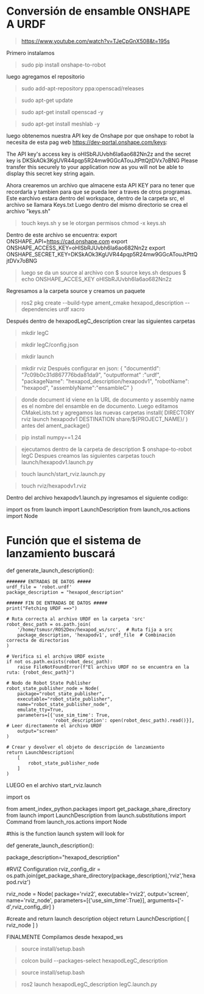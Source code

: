 # Conversión de ensamble ONSHAPE A URDF
> https://www.youtube.com/watch?v=TJeCpGnX508&t=195s

Primero instalamos 
> sudo pip install onshape-to-robot

luego agregamos el repositorio
> sudo add-apt-repository ppa:openscad/releases

> sudo apt-get update

> sudo apt-get install openscad -y

> sudo apt-get install meshlab -y

luego obtenemos nuestra API key de Onshape por que onshape to robot la necesita de esta pag web https://dev-portal.onshape.com/keys:

The API key's access key is oHISbRJUvbh6Ia6ao682Nn2z and the secret key is DKSkAOk3KgUVR44pqp5R24mw9GGcATouJtPttQjtDVx7oBNG 
Please transfer this securely to your application now as you will not be able to display this secret key string again.

Ahora crearemos un archivo que almacene esta API KEY para no tener que recordarla y tambien para que se pueda leer a traves de otros programas. Este earchivo estara dentro del workspace, dentro de la carpeta src, el archivo se llamara Keys.txt 
Luego dentro del mismo directorio se crea el archivo "keys.sh"
>touch keys.sh
y se le otorgan permisos
>chmod -x keys.sh

Dentro de este archivo se encuentra:
export ONSHAPE_API=https://cad.onshape.com
export ONSHAPE_ACCESS_KEY=oHISbRJUvbh6Ia6ao682Nn2z
export ONSHAPE_SECRET_KEY=DKSkAOk3KgUVR44pqp5R24mw9GGcATouJtPttQjtDVx7oBNG

> luego se da un source al archivo con $ source keys.sh
> despues $ echo ONSHAPE_ACCES_KEY oHISbRJUvbh6Ia6ao682Nn2z

Regresamos a la carpeta source y creamos un paquete
> ros2 pkg create --build-type ament_cmake hexapod_description --dependencies urdf xacro

Después dentro de hexapodLegC_description crear las siguientes carpetas
> mkdir legC

> mkdir legC/config.json

> mkdir launch

> mkdir rviz
Después configurar en json:
> {
"documentId": "7c09b0c31d867776bda81da9", 
"outputformat" :"urdf",
"packageName": "hexapod_description/hexapodv1",
"robotName": "hexapod",
"assemblyName":"ensambleC"
}

>donde document id viene en la URL de documento y assembly name es el nombre del ensamble en de documento.
Luego editamos CMakeLists.txt y agregamos las nuevas carpetas
install(
  DIRECTORY 
    rviz
    launch
    hexapodv1
  DESTINATION
    share/${PROJECT_NAME}/
)
>antes del ament_package()


>pip install numpy==1.24

>ejecutamos dentro de la carpeta de description $ onshape-to-robot legC
Despues creamos las siguientes carpetas
>touch launch/hexapodv1.launch.py

>touch launch/start_rviz.launch.py

>touch rviz/hexapodv1.rviz

Dentro del archivo hexapodv1.launch.py ingresamos el siguiente codigo:

import os
from launch import LaunchDescription
from launch_ros.actions import Node

# Función que el sistema de lanzamiento buscará
def generate_launch_description():

    ####### ENTRADAS DE DATOS #####
    urdf_file = 'robot.urdf'
    package_description = "hexapod_description"

    ###### FIN DE ENTRADAS DE DATOS #####
    print("Fetching URDF ==>")
    
    # Ruta correcta al archivo URDF en la carpeta 'src'
    robot_desc_path = os.path.join(
        '/home/tsmusr/ROS2Dev/hexapod_ws/src',  # Ruta fija a src
        package_description, 'hexapodv1', urdf_file  # Combinación correcta de directorios
    )

    # Verifica si el archivo URDF existe
    if not os.path.exists(robot_desc_path):
        raise FileNotFoundError(f"El archivo URDF no se encuentra en la ruta: {robot_desc_path}")

    # Nodo de Robot State Publisher
    robot_state_publisher_node = Node(
        package="robot_state_publisher",
        executable="robot_state_publisher",
        name="robot_state_publisher_node",
        emulate_tty=True,
        parameters=[{'use_sim_time': True,
                     'robot_description': open(robot_desc_path).read()}],  # Leer directamente el archivo URDF
        output="screen"
    )

    # Crear y devolver el objeto de descripción de lanzamiento
    return LaunchDescription(
        [
            robot_state_publisher_node
        ]
    )


LUEGO en el archivo start_rviz.launch

import os

from ament_index_python.packages import get_package_share_directory
from launch import LaunchDescription
from launch.substitutions import Command
from launch_ros.actions import Node

#this is the function launch system will look for

def generate_launch_description():
    
  package_description="hexapod_description"

  #RVIZ Configuration
    rviz_config_dir = 
   os.path.join(get_package_share_directory(package_description),'rviz','hexapod.rviz')

 rviz_node = Node(
        package='rviz2',
        executable='rviz2',
        output='screen',
        name='rviz_node',
        parameters=[{'use_sim_time':True}],
        arguments=['-d',rviz_config_dir]
    )

#create and return launch description object
    return LaunchDescription(
        [
            rviz_node
        ]
    )


FINALMENTE Compilamos desde hexapod_ws
>source install/setup.bash

>colcon build --packages-select hexapodLegC_description

>source install/setup.bash

>ros2 launch hexapodLegC_description legC.launch.py 
